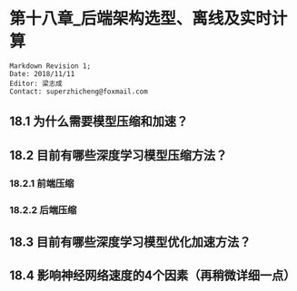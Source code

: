 # 第十八章_后端架构选型、离线及实时计算

    Markdown Revision 1;
    Date: 2018/11/11
    Editor: 梁志成
    Contact: superzhicheng@foxmail.com

## 18.1 为什么需要模型压缩和加速？


## 18.2 目前有哪些深度学习模型压缩方法？


### 18.2.1 前端压缩

### 18.2.2 后端压缩  
  

## 18.3 目前有哪些深度学习模型优化加速方法？


## 18.4 影响神经网络速度的4个因素（再稍微详细一点）




